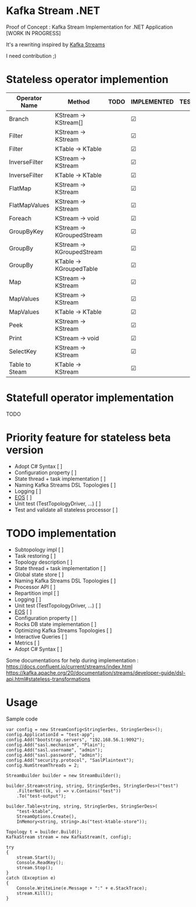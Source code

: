 # Kafka Stream .NET

Proof of Concept : Kafka Stream Implementation for .NET Application [WORK IN PROGRESS]

It's a rewriting inspired by [Kafka Streams](https://github.com/apache/kafka/tree/trunk/streams)

I need contribution ;)

# Stateless operator implemention

|Operator Name|Method|TODO|IMPLEMENTED|TESTED|DONE|
|---|---|---|---|---|---|
|Branch|KStream -> KStream[]|   | &#9745; |   |   |
|Filter|KStream -> KStream|   |&#9745;|   |   |
|Filter|KTable -> KTable|   |&#9745;|   |   |
|InverseFilter|KStream -> KStream|   |&#9745;|   |   |
|InverseFilter|KTable -> KTable|   |&#9745;|   |   |
|FlatMap|KStream → KStream|   |&#9745;|   |   |
|FlatMapValues|KStream → KStream|   |&#9745;|   |   |
|Foreach|KStream → void|   |&#9745;|   |   |
|GroupByKey|KStream → KGroupedStream|   |&#9745;|   |   |
|GroupBy|KStream → KGroupedStream|   |&#9745;|   |   |
|GroupBy|KTable → KGroupedTable|   |&#9745;|   |   |
|Map|KStream → KStream|   |&#9745;|   |   |
|MapValues|KStream → KStream|   |&#9745;|   |   |
|MapValues|KTable → KTable|   |&#9745;|   |   |
|Peek|KStream → KStream|   |&#9745;|   |   |
|Print|KStream → void|   |&#9745;|   |   |
|SelectKey|KStream → KStream|   |&#9745;|   |   |
|Table to Steam|KTable → KStream|   |&#9745;|   |   |

# Statefull operator implementation

TODO

# Priority feature for stateless beta version

- Adopt C# Syntax  [ ]
- Configuration property [ ]
- State thread + task implementation [ ]
- Naming Kafka Streams DSL Topologies [ ]
- Logging [ ]
- [EOS](https://github.com/LGouellec/kafka-stream-net/issues/2) [ ]
- Unit test (TestTopologyDriver, ...) [ ]
- Test and validate all stateless processor [ ]

# TODO implementation

- Subtopology impl [ ]
- Task restoring [ ]
- Topology description [ ]
- State thread + task implementation [ ]
- Global state store [ ]
- Naming Kafka Streams DSL Topologies [ ]
- Processor API [ ]
- Repartition impl [ ]
- Logging [ ]
- Unit test (TestTopologyDriver, ...) [ ]
- [EOS](https://github.com/LGouellec/kafka-stream-net/issues/2) [ ]
- Configuration property [ ]
- Rocks DB state implementation [ ]
- Optimizing Kafka Streams Topologies  [ ]
- Interactive Queries [ ]
- Metrics [ ]
- Adopt C# Syntax  [ ]

Some documentations for help during implementation :
https://docs.confluent.io/current/streams/index.html
https://kafka.apache.org/20/documentation/streams/developer-guide/dsl-api.html#stateless-transformations

# Usage

Sample code
```
var config = new StreamConfig<StringSerDes, StringSerDes>();
config.ApplicationId = "test-app";
config.Add("bootstrap.servers", "192.168.56.1:9092");
config.Add("sasl.mechanism", "Plain");
config.Add("sasl.username", "admin");
config.Add("sasl.password", "admin");
config.Add("security.protocol", "SaslPlaintext");
config.NumStreamThreads = 2;

StreamBuilder builder = new StreamBuilder();

builder.Stream<string, string, StringSerDes, StringSerDes>("test")
    .FilterNot((k, v) => v.Contains("test"))
    .To("test-output");

builder.Table<string, string, StringSerDes, StringSerDes>(
    "test-ktable",
    StreamOptions.Create(),
    InMemory<string, string>.As("test-ktable-store"));

Topology t = builder.Build();
KafkaStream stream = new KafkaStream(t, config);

try
{
    stream.Start();
    Console.ReadKey();
    stream.Stop();
}
catch (Exception e)
{
    Console.WriteLine(e.Message + ":" + e.StackTrace);
    stream.Kill();
}
```